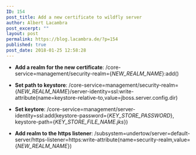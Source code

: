 ```yaml
---
ID: 154
post_title: Add a new certificate to wildfly server
author: Albert Lacambra
post_excerpt: ""
layout: post
permalink: https://blog.lacambra.de/?p=154
published: true
post_date: 2018-01-25 12:58:28
---
```

- <strong>Add a realm for the new certificate</strong>:
/core-service=management/security-realm={<em>NEW_REALM_NAME</em>}:add()

- <strong>Set path to keystore</strong>:
/core-service=management/security-realm={<em>NEW_REALM_NAME</em>}/server-identity=ssl:write-attribute(name=keystore-relative-to,value=jboss.server.config.dir)

- <strong>Set keytore</strong>:
/core-service=management/server-identity=ssl:add(keystore-password={<em>KEY_STORE_PASSWORD</em>}, keystore-path={<em>KEY_STORE_FILE_NAME.jks</em>})

- <strong>Add realm to the https listener</strong>:
/subsystem=undertow/server=default-server/https-listener=https:write-attribute(name=security-realm,value={<em>NEW_REALM_NAME</em>})
